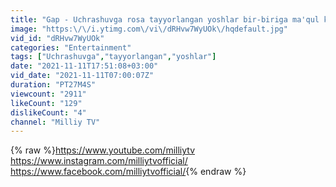 ```yaml
---
title: "Gap - Uchrashuvga rosa tayyorlangan yoshlar bir-biriga ma'qul keladimi? (07.11.2021)"
image: "https:\/\/i.ytimg.com\/vi\/dRHvw7WyUOk\/hqdefault.jpg"
vid_id: "dRHvw7WyUOk"
categories: "Entertainment"
tags: ["Uchrashuvga","tayyorlangan","yoshlar"]
date: "2021-11-11T17:51:08+03:00"
vid_date: "2021-11-11T07:00:07Z"
duration: "PT27M4S"
viewcount: "2911"
likeCount: "129"
dislikeCount: "4"
channel: "Milliy TV"
---
```

{% raw %}<a rel="nofollow" target="blank" href="https://www.youtube.com/milliytv">https://www.youtube.com/milliytv</a><br /><a rel="nofollow" target="blank" href="https://www.instagram.com/milliytvofficial/">https://www.instagram.com/milliytvofficial/</a><br /><a rel="nofollow" target="blank" href="https://www.facebook.com/milliytvofficial/">https://www.facebook.com/milliytvofficial/</a>{% endraw %}
